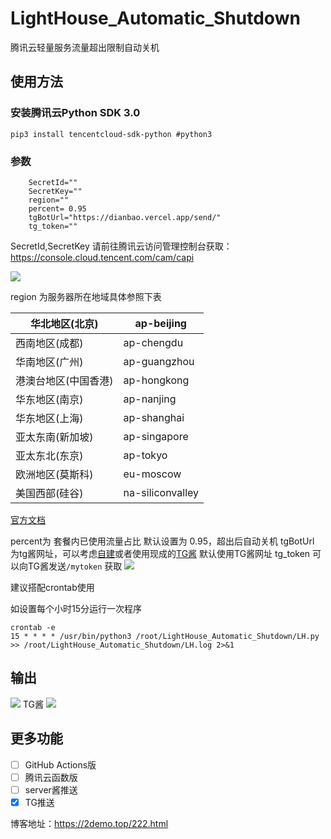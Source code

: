 # LightHouse_Automatic_Shutdown
腾讯云轻量服务流量超出限制自动关机
## 使用方法
### 安装腾讯云Python SDK 3.0
```
pip3 install tencentcloud-sdk-python #python3
```
### 参数

```
    SecretId=""
    SecretKey=""
    region=""
    percent= 0.95
    tgBotUrl="https://dianbao.vercel.app/send/"
    tg_token=""

```

SecretId,SecretKey 请前往腾讯云访问管理控制台获取：https://console.cloud.tencent.com/cam/capi

![](https://img.jpggod.com/file/jpggod/2021/03/13/0b27e56b61dc83fcb881dc39a2747e8d.png)

region 为服务器所在地域具体参照下表

| 华北地区(北京)       | ap-beijing       |
| -------------------- | ---------------- |
| 西南地区(成都)       | ap-chengdu       |
| 华南地区(广州)       | ap-guangzhou     |
| 港澳台地区(中国香港) | ap-hongkong      |
| 华东地区(南京)       | ap-nanjing       |
| 华东地区(上海)       | ap-shanghai      |
| 亚太东南(新加坡)     | ap-singapore     |
| 亚太东北(东京)       | ap-tokyo         |
| 欧洲地区(莫斯科)     | eu-moscow        |
| 美国西部(硅谷)       | na-siliconvalley |

[官方文档](https://cloud.tencent.com/document/product/1207/47564#.E5.9C.B0.E5.9F.9F.E5.88.97.E8.A1.A8)

percent为 套餐内已使用流量占比 默认设置为 0.95，超出后自动关机
tgBotUrl 为tg酱网址，可以考虑[自建](https://github.com/anhao/TgMessage)或者使用现成的[TG酱](https://t.me/tg_jiang_bot)  默认使用TG酱网址
tg_token 可以向TG酱发送`/mytoken` 获取
![](https://img.jpggod.com/file/jpggod/2021/03/29/7d488dce8aec13086276be37ff0a9e84.png)

建议搭配crontab使用

如设置每个小时15分运行一次程序

```
crontab -e
15 * * * * /usr/bin/python3 /root/LightHouse_Automatic_Shutdown/LH.py >> /root/LightHouse_Automatic_Shutdown/LH.log 2>&1
```

## 输出

![](https://img.jpggod.com/file/jpggod/2021/03/29/cd072a6393deac77d09acb6695ea58af.png)
TG酱
![](https://img.jpggod.com/file/jpggod/2021/03/29/5bc2de7b70e91cf7e1bda802c91ff325.png)

## 更多功能

- [ ] GitHub Actions版
- [ ] 腾讯云函数版
- [ ] server酱推送
- [x] TG推送

博客地址：https://2demo.top/222.html
